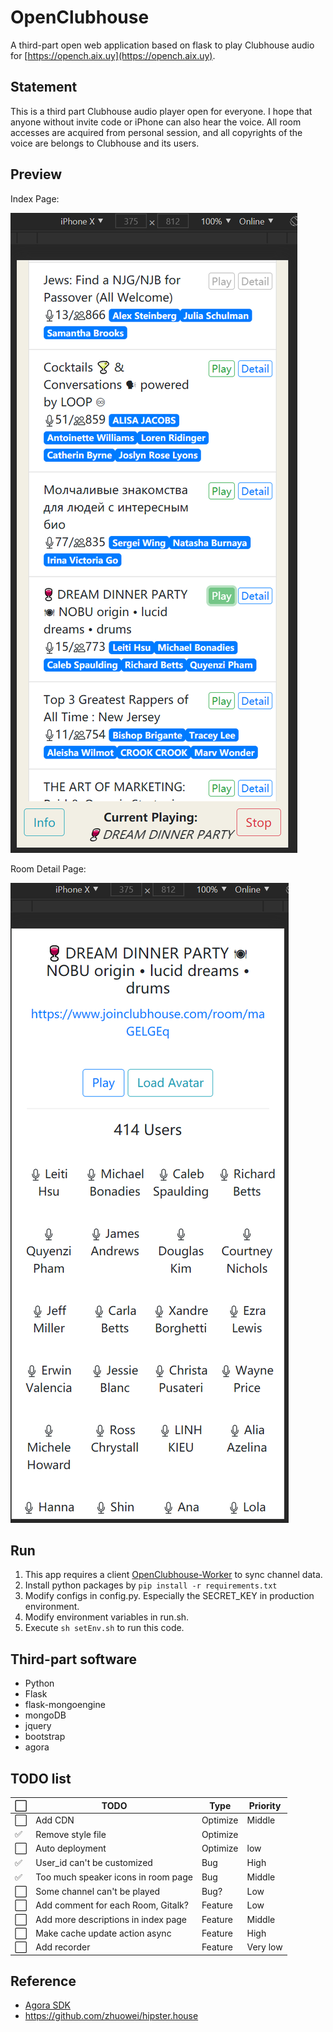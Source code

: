 # OpenClubhouse

A third-part open web application based on flask to play Clubhouse audio for [https://opench.aix.uy](https://opench.aix.uy).

## Statement

This is a third part Clubhouse audio player open for everyone. I hope that anyone without invite code or iPhone can also hear the voice. All room accesses are acquired from personal session, and all copyrights of the voice are belongs to Clubhouse and its users.

## Preview

Index Page:

![index shortcut](./doc/index.png)

Room Detail Page:

![room shortcut](./doc/room.png)

## Run

1. This app requires a client [OpenClubhouse-Worker](https://github.com/ai-eks/OpenClubhouse-Worker) to sync channel data.
2. Install python packages by `pip install -r requirements.txt`
3. Modify configs in config.py. Especially the SECRET_KEY in production environment.
4. Modify environment variables in run.sh.
5. Execute `sh setEnv.sh` to run this code.

## Third-part software

- Python
- Flask
- flask-mongoengine
- mongoDB
- jquery
- bootstrap
- agora

## TODO list

| ⬜️   | TODO                                | Type     | Priority |
| --- | ----------------------------------- | -------- | -------- |
| ⬜️   | Add CDN                             | Optimize | Middle   |
| ✅   | Remove style file                   | Optimize |          |
| ⬜️   | Auto deployment                     | Optimize | low      |
| ✅   | User_id can't be customized         | Bug      | High     |
| ✅   | Too much speaker icons in room page | Bug      | Middle   |
| ⬜️   | Some channel can't be played        | Bug?     | Low      |
| ⬜️   | Add comment for each Room, Gitalk?  | Feature  | Low      |
| ⬜️   | Add more descriptions in index page | Feature  | Middle   |
| ⬜️   | Make cache update action async      | Feature  | High     |
| ⬜️   | Add recorder                        | Feature  | Very low |

## Reference

- [Agora SDK](https://docs.agora.io/en/Voice/API%20Reference/web_ng/index.html)
- <https://github.com/zhuowei/hipster.house>
